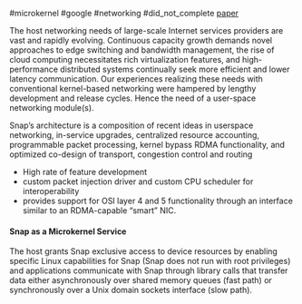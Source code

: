 #microkernel #google #networking #did_not_complete
[paper](https://ai.google/research/pubs/pub48630/)

The host networking needs of large-scale Internet services providers are vast and rapidly evolving. Continuous capacity growth demands novel approaches to edge switching and bandwidth management, the rise of cloud computing necessitates rich virtualization features, and high-performance distributed systems continually seek more efficient and lower latency communication.
Our experiences realizing these needs with conventional kernel-based networking were hampered by lengthy development and release cycles.
Hence the need of a user-space networking module(s).

Snap’s architecture is a composition of recent ideas in userspace networking, in-service upgrades, centralized resource accounting, programmable packet processing, kernel bypass RDMA functionality, and optimized co-design of transport, congestion control and routing
- High rate of feature development
- custom packet injection driver and custom CPU scheduler for interoperability
- provides support for OSI layer 4 and 5 functionality through an interface similar to an RDMA-capable “smart” NIC.

#### Snap as a Microkernel Service
The host grants Snap exclusive access to device resources by enabling specific Linux capabilities for Snap (Snap does not run with root privileges) and applications communicate with Snap through library calls that transfer data either asynchronously over shared memory queues (fast path) or synchronously over a Unix domain sockets interface (slow path).